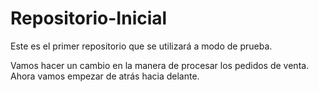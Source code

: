 # Repositorio-Inicial
Este es el primer repositorio que se utilizará a modo de prueba.

Vamos hacer un cambio en la manera de procesar los pedidos de venta.
Ahora vamos empezar de atrás hacia delante.
